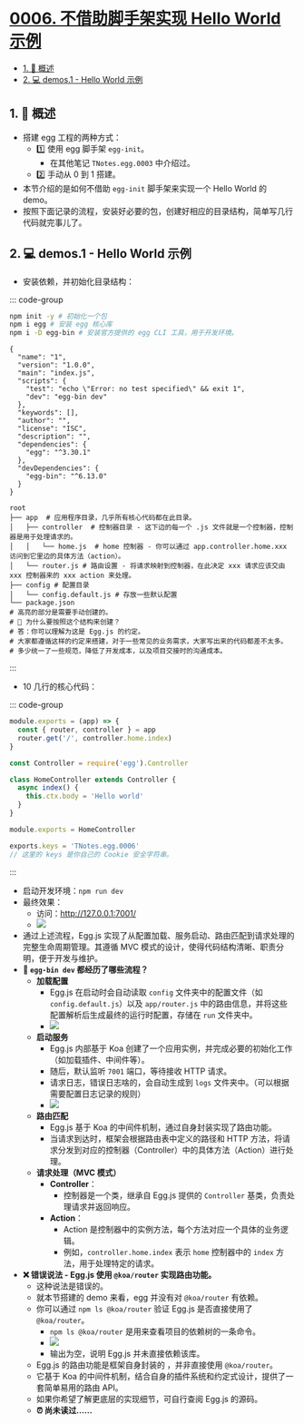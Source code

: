 # [0006. 不借助脚手架实现 Hello World 示例](https://github.com/tnotesjs/TNotes.egg/tree/main/notes/0006.%20%E4%B8%8D%E5%80%9F%E5%8A%A9%E8%84%9A%E6%89%8B%E6%9E%B6%E5%AE%9E%E7%8E%B0%20Hello%20World%20%E7%A4%BA%E4%BE%8B)

<!-- region:toc -->

- [1. 📒 概述](#1--概述)
- [2. 💻 demos.1 - Hello World 示例](#2--demos1---hello-world-示例)

<!-- endregion:toc -->

## 1. 📒 概述

- 搭建 egg 工程的两种方式：
  - 1️⃣ 使用 egg 脚手架 `egg-init`。
    - 在其他笔记 `TNotes.egg.0003` 中介绍过。
  - 2️⃣ 手动从 0 到 1 搭建。
- 本节介绍的是如何不借助 `egg-init` 脚手架来实现一个 Hello World 的 demo。
- 按照下面记录的流程，安装好必要的包，创建好相应的目录结构，简单写几行代码就完事儿了。

## 2. 💻 demos.1 - Hello World 示例

- 安装依赖，并初始化目录结构：

::: code-group

```bash [安装必要的包]
npm init -y # 初始化一个包
npm i egg # 安装 egg 核心库
npm i -D egg-bin # 安装官方提供的 egg CLI 工具，用于开发环境。
```

```json{7,14,17} [package.json]
{
  "name": "1",
  "version": "1.0.0",
  "main": "index.js",
  "scripts": {
    "test": "echo \"Error: no test specified\" && exit 1",
    "dev": "egg-bin dev"
  },
  "keywords": [],
  "author": "",
  "license": "ISC",
  "description": "",
  "dependencies": {
    "egg": "^3.30.1"
  },
  "devDependencies": {
    "egg-bin": "^6.13.0"
  }
}
```

```bash{2-7} [准备目录结构]
root
├── app  # 应用程序目录，几乎所有核心代码都在此目录。
│   ├── controller  # 控制器目录 - 这下边的每一个 .js 文件就是一个控制器，控制器是用于处理请求的。
│   │   └── home.js  # home 控制器 - 你可以通过 app.controller.home.xxx 访问到它里边的具体方法（action）。
│   └── router.js # 路由设置 - 将请求映射到控制器，在此决定 xxx 请求应该交由 xxx 控制器来的 xxx action 来处理。
├── config # 配置目录
│   └── config.default.js # 存放一些默认配置
└── package.json
# 高亮的部分是需要手动创建的。
# 🤔 为什么要按照这个结构来创建？
# 答：你可以理解为这是 Egg.js 的约定。
# 大家都遵循这样的约定来搭建，对于一些常见的业务需求，大家写出来的代码都差不太多。
# 多少统一了一些规范，降低了开发成本，以及项目交接时的沟通成本。
```

:::

- 10 几行的核心代码：

::: code-group

```js [app/router.js]
module.exports = (app) => {
  const { router, controller } = app
  router.get('/', controller.home.index)
}
```

```js [app/controller/home.js]
const Controller = require('egg').Controller

class HomeController extends Controller {
  async index() {
    this.ctx.body = 'Hello world'
  }
}

module.exports = HomeController
```

```js [config/config.default.js]
exports.keys = 'TNotes.egg.0006'
// 这里的 keys 是你自己的 Cookie 安全字符串。
```

:::

- 启动开发环境：`npm run dev`
- 最终效果：
  - 访问：http://127.0.0.1:7001/
  - ![](https://cdn.jsdelivr.net/gh/tnotesjs/imgs@main/2025-03-08-20-26-44.png)
- 通过上述流程，Egg.js 实现了从配置加载、服务启动、路由匹配到请求处理的完整生命周期管理。其遵循 MVC 模式的设计，使得代码结构清晰、职责分明，便于开发与维护。
- **🤔 `egg-bin dev` 都经历了哪些流程？**
  - **加载配置**
    - Egg.js 在启动时会自动读取 `config` 文件夹中的配置文件（如 `config.default.js`）以及 `app/router.js` 中的路由信息，并将这些配置解析后生成最终的运行时配置，存储在 `run` 文件夹中。
    - ![](https://cdn.jsdelivr.net/gh/tnotesjs/imgs@main/2025-03-08-20-34-59.png)
  - **启动服务**
    - Egg.js 内部基于 Koa 创建了一个应用实例，并完成必要的初始化工作（如加载插件、中间件等）。
    - 随后，默认监听 `7001` 端口，等待接收 HTTP 请求。
    - 请求日志，错误日志啥的，会自动生成到 `logs` 文件夹中。（可以根据需要配置日志记录的规则）
    - ![](https://cdn.jsdelivr.net/gh/tnotesjs/imgs@main/2025-03-08-20-38-49.png)
  - **路由匹配**
    - Egg.js 基于 Koa 的中间件机制，通过自身封装实现了路由功能。
    - 当请求到达时，框架会根据路由表中定义的路径和 HTTP 方法，将请求分发到对应的控制器（Controller）中的具体方法（Action）进行处理。
  - **请求处理（MVC 模式）**
    - **Controller**：
      - 控制器是一个类，继承自 Egg.js 提供的 `Controller` 基类，负责处理请求并返回响应。
    - **Action**：
      - Action 是控制器中的实例方法，每个方法对应一个具体的业务逻辑。
      - 例如，`controller.home.index` 表示 `home` 控制器中的 `index` 方法，用于处理特定的请求。
- **❌ 错误说法 - Egg.js 使用 `@koa/router` 实现路由功能。**
  - 这种说法是错误的。
  - 就本节搭建的 demo 来看，egg 并没有对 `@koa/router` 有依赖。
  - 你可以通过 `npm ls @koa/router` 验证 Egg.js 是否直接使用了 `@koa/router`。
    - `npm ls @koa/router` 是用来查看项目的依赖树的一条命令。
    - ![](https://cdn.jsdelivr.net/gh/tnotesjs/imgs@main/2025-03-08-20-43-47.png)
    - 输出为空，说明 Egg.js 并未直接依赖该库。
  - Egg.js 的路由功能是框架自身封装的 ，并非直接使用 `@koa/router`。
  - 它基于 Koa 的中间件机制，结合自身的插件系统和约定式设计，提供了一套简单易用的路由 API。
  - 如果你希望了解更底层的实现细节，可自行查阅 Egg.js 的源码。
  - **⏰ 尚未读过……**
